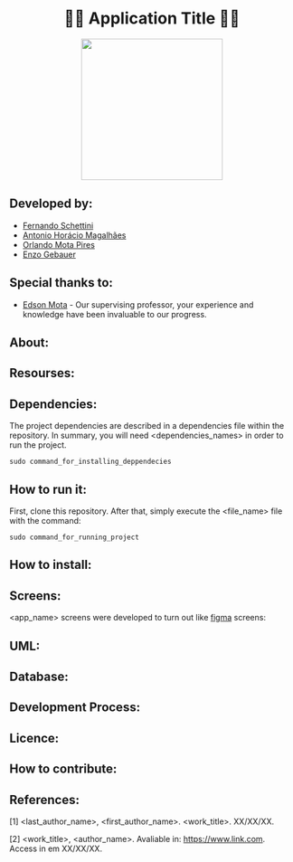 <h1 align="center">🧑‍💻 Application Title 🧑‍💻</h1>

<div align="center">
	<a href="link_for_webite">
	<img height = "250em" src = "https://user-images.githubusercontent.com/80331486/174205946-fca931d0-ce3c-419c-9eec-2e6bddc4b1d6.png" />
    </a>
</div>

## Developed by:
- [Fernando Schettini](https://github.com/FernandoSchett)
- [Antonio Horácio Magalhães](https://github.com/AntonioHoracio77)
- [Orlando Mota Pires](https://github.com/orlandomotapires)
- [Enzo Gebauer](https://github.com/enzogebauer)

## Special thanks to:

- [Edson Mota](https://github.com/edsonmottac) - Our supervising professor, your experience and knowledge have been invaluable to our progress.

## About:

## Resourses:

## Dependencies:

The project dependencies are described in a dependencies file within the repository. In summary, you will need <dependencies_names> in order to run the project.

    sudo command_for_installing_deppendecies

## How to run it:

First, clone this repository. After that, simply execute the <file_name> file with the command:

    sudo command_for_running_project

## How to install:

## Screens:

<app_name> screens were developed to turn out like [figma](link_for_figma) screens:

## UML:

## Database:

## Development Process:

## Licence:

## How to contribute:


## References:
	
[1] <last_author_name>, <first_author_name>. <work_title>. XX/XX/XX.
	
[2] <work_title>, <author_name>. Avaliable in: <https://www.link.com>. Access in em XX/XX/XX.
